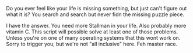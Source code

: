 Do you ever feel like your life is missing something, but just can't figure out what it is? You search and search but never fidn the missing puzzle piece.

I have the answer. You need more Stallman in your life. Also probably more vitamin C.
This script will possible solve at least one of those problems. Unless you're on one of many operating systems that this wont work on.
Sorry to trigger you, but we're not "all inclusive" here. Feh master race.
